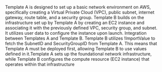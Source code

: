 Template A is designed to set up a basic network environment on AWS, specifically creating a Virtual Private Cloud (VPC), public subnet, internet gateway, route table, and a security group.
Template B builds on the infrastructure set up by Template A by creating an EC2 instance and associating it with the previously defined VPC, security group, and subnet. It utilizes user data to configure the instance upon launch.
Integration between Templates A and Template B. Template B utilizes !ImportValue to fetch the SubnetID and SecurityGroupID from Template A. This means that Template A must be deployed first, allowing Template B to use values defined in it.Template A sets up the foundational network infrastructure, while Template B configures the compute resource (EC2 instance) that operates within that infrastructure
